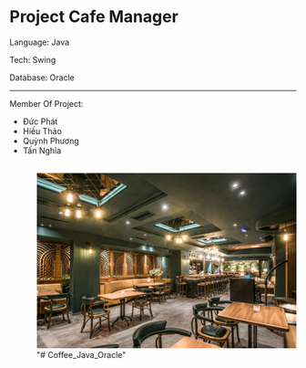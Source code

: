# Project Cafe Manager 
<p>Language: Java</p>
<p>Tech: Swing</p>
<p>Database: Oracle</p>
<hr/>
Member Of Project:
<ul>
<li>Đức Phát</li> 
<li>Hiếu Thảo</li>
<li>Quỳnh Phương</li> 
<li>Tấn Nghĩa</li>
<ul/>
<br/>
<img src="/src/Ultilities/login/img_3.jpg"/>
"# Coffee_Java_Oracle" 
